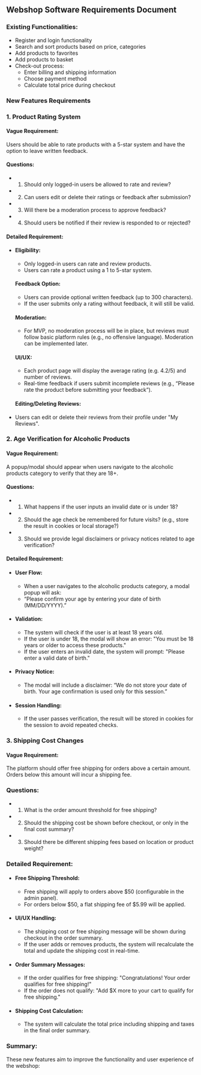 ## Webshop Software Requirements Document
 ### Existing Functionalities:
- Register and login functionality
- Search and sort products based on price, categories
- Add products to favorites
- Add products to basket
- Check-out process:
  - Enter billing and shipping information
  - Choose payment method
  - Calculate total price during checkout

### New Features Requirements

### 1. Product Rating System

#### Vague Requirement:
Users should be able to rate products with a 5-star system and have the option to leave written feedback.

#### Questions:
- 1. Should only logged-in users be allowed to rate and review?
- 2. Can users edit or delete their ratings or feedback after submission?
- 3. Will there be a moderation process to approve feedback?
- 4. Should users be notified if their review is responded to or rejected?

#### Detailed Requirement:
 - #### Eligibility:
   - Only logged-in users can rate and review products.
   - Users can rate a product using a 1 to 5-star system.
   #### Feedback Option:
   - Users can provide optional written feedback (up to 300 characters).
   - If the user submits only a rating without feedback, it will still be valid.

   #### Moderation:
   - For MVP, no moderation process will be in place, but reviews must follow basic platform rules (e.g., no offensive language). Moderation can be implemented later.

   #### UI/UX:
   - Each product page will display the average rating (e.g. 4.2/5) and number of reviews.
   - Real-time feedback if users submit incomplete reviews (e.g., “Please rate the product before submitting your feedback”).

    #### Editing/Deleting Reviews:
  - Users can edit or delete their reviews from their profile under "My Reviews".


### 2. Age Verification for Alcoholic Products

#### Vague Requirement:
A popup/modal should appear when users navigate to the alcoholic products category to verify that they are 18+.

#### Questions:
- 1. What happens if the user inputs an invalid date or is under 18?
- 2. Should the age check be remembered for future visits? (e.g., store the result in cookies or local storage?)
- 3. Should we provide legal disclaimers or privacy notices related to age verification?

 #### Detailed Requirement:

 - #### User Flow:
   - When a user navigates to the alcoholic products category, a modal popup will ask:
   - “Please confirm your age by entering your date of birth (MM/DD/YYYY).”

 - #### Validation:
   - The system will check if the user is at least 18 years old.
   - If the user is under 18, the modal will show an error:
"You must be 18 years or older to access these products."
   - If the user enters an invalid date, the system will prompt:
"Please enter a valid date of birth."

- #### Privacy Notice:
   - The modal will include a disclaimer:
“We do not store your date of birth. Your age confirmation is used only for this session.”

- #### Session Handling:
   - If the user passes verification, the result will be stored in cookies for the session to avoid repeated checks.

### 3. Shipping Cost Changes

#### Vague Requirement:
The platform should offer free shipping for orders above a certain amount. Orders below this amount will incur a shipping fee.

### Questions:
 - 1. What is the order amount threshold for free shipping?
 - 2. Should the shipping cost be shown before checkout, or only in the final cost summary?
 - 3. Should there be different shipping fees based on location or product weight?

### Detailed Requirement:

- #### Free Shipping Threshold:
  - Free shipping will apply to orders above $50 (configurable in the admin panel).
  - For orders below $50, a flat shipping fee of $5.99 will be applied.

- #### UI/UX Handling:
  - The shipping cost or free shipping message will be shown during checkout in the order summary.
  - If the user adds or removes products, the system will recalculate the total and update the shipping cost in real-time.

- #### Order Summary Messages:
  - If the order qualifies for free shipping:
"Congratulations! Your order qualifies for free shipping!"
  - If the order does not qualify:
"Add $X more to your cart to qualify for free shipping."

- #### Shipping Cost Calculation:
  - The system will calculate the total price including shipping and taxes in the final order summary.

### Summary:
These new features aim to improve the functionality and user experience of the webshop:

